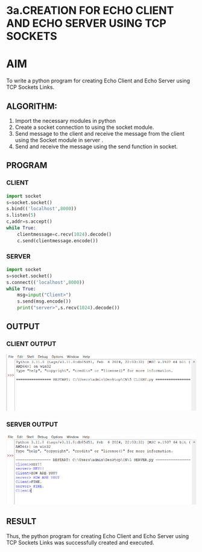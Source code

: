 # 3a.CREATION FOR ECHO CLIENT AND ECHO SERVER USING TCP SOCKETS
# AIM
To write a python program for creating Echo Client and Echo Server using TCP
Sockets Links.
## ALGORITHM:
1. Import the necessary modules in python
2. Create a socket connection to using the socket module.
3. Send message to the client and receive the message from the client using the Socket module in
 server .
4. Send and receive the message using the send function in socket.
## PROGRAM
### CLIENT 
```py
import socket
s=socket.socket()
s.bind(('localhost',8000))
s.listen(5)
c,addr=s.accept()
while True:
    clientmessage=c.recv(1024).decode()
    c.send(clientmessage.encode())

```
### SERVER 
```py
import socket
s=socket.socket()
s.connect(('localhost',8000))
while True:
    msg=input("Client>")
    s.send(msg.encode())
    print("server>",s.recv(1024).decode())
```
## OUTPUT
### CLIENT OUTPUT
![](./CLIENT.png)
### SERVER OUTPUT
![](./SERVER.png)
## RESULT
Thus, the python program for creating Echo Client and Echo Server using TCP Sockets Links 
was successfully created and executed.
